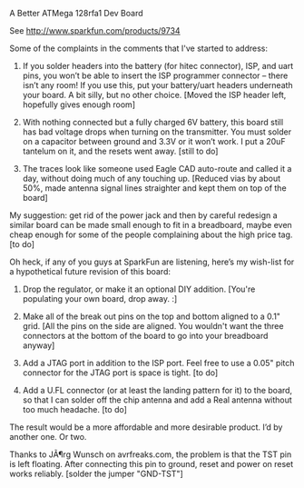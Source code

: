 A Better ATMega 128rfa1 Dev Board

See http://www.sparkfun.com/products/9734


Some of the complaints in the comments that I've started to address:

1) If you solder headers into the battery (for hitec connector), ISP, and uart pins, you won’t be able to insert the ISP programmer connector – there isn’t any room! If you use this, put your battery/uart headers underneath your board. A bit silly, but no other choice.
[Moved the ISP header left, hopefully gives enough room]

2) With nothing connected but a fully charged 6V battery, this board still has bad voltage drops when turning on the transmitter. You must solder on a capacitor between ground and 3.3V or it won’t work. I put a 20uF tantelum on it, and the resets went away.
[still to do]

4) The traces look like someone used Eagle CAD auto-route and called it a day, without doing much of any touching up.
[Reduced vias by about 50%, made antenna signal lines straighter and kept them on top of the board]

My suggestion: get rid of the power jack and then by careful redesign a similar board can be made small enough to fit in a breadboard, maybe even cheap enough for some of the people complaining about the high price tag.
[to do]

Oh heck, if any of you guys at SparkFun are listening, here’s my wish-list for a hypothetical future revision of this board:
1) Drop the regulator, or make it an optional DIY addition.
[You're populating your own board, drop away.  :]

2) Make all of the break out pins on the top and bottom aligned to a 0.1" grid.
[All the pins on the side are aligned.  You wouldn't want the three connectors at the bottom of the board to go into your breadboard anyway]

3) Add a JTAG port in addition to the ISP port. Feel free to use a 0.05" pitch connector for the JTAG port is space is tight.
[to do]

4) Add a U.FL connector (or at least the landing pattern for it) to the board, so that I can solder off the chip antenna and add a Real antenna without too much headache.
[to do]

The result would be a more affordable and more desirable product. I’d by another one. Or two.

Thanks to JÃ¶rg Wunsch on avrfreaks.com, the problem is that the TST
pin is left floating. After connecting this pin to ground, reset and
power on reset works reliably.
[solder the jumper "GND-TST"]

